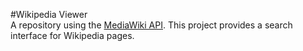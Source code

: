 #Wikipedia Viewer <br />
A repository using the [MediaWiki API](https://www.mediawiki.org/wiki/API:Main_page). This project provides a search interface for Wikipedia pages.